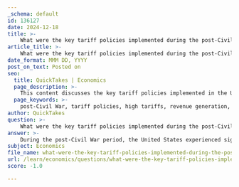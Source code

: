 ```yaml
---
_schema: default
id: 136127
date: 2024-12-18
title: >-
    What were the key tariff policies implemented during the post-Civil War period?
article_title: >-
    What were the key tariff policies implemented during the post-Civil War period?
date_format: MMM DD, YYYY
post_on_text: Posted on
seo:
  title: QuickTakes | Economics
  page_description: >-
    This content discusses the key tariff policies implemented in the United States during the post-Civil War period, highlighting the transition to high tariffs, revenue generation, protection of domestic industries, and the economic tensions between regions.
  page_keywords: >-
    post-Civil War, tariff policies, high tariffs, revenue generation, protection of domestic industries, economic tensions, North and South, Morrill Tariff, American System, legislative changes
author: QuickTakes
question: >-
    What were the key tariff policies implemented during the post-Civil War period?
answer: >-
    During the post-Civil War period, the United States experienced significant changes in its tariff policies, transitioning from moderate protection before the war to a system of high tariff protection afterward. Here are the key aspects of these tariff policies:\n\n1. **Shift to High Tariffs**: After the Civil War, the U.S. tariff rates did not revert to the lower levels seen prior to the conflict. Instead, there was a rapid increase in tariffs, which then stabilized at a high level. This marked a significant shift in economic policy aimed at protecting domestic industries and generating revenue for the federal government.\n\n2. **Revenue Generation**: Tariffs became a dominant source of federal revenue in the 19th century. The need for revenue, especially after the war, drove the government to implement higher tariffs, which were seen as essential for funding various post-war initiatives and infrastructure projects.\n\n3. **Protection of Domestic Industries**: The high tariffs were designed to protect American manufacturers from foreign competition. This protectionist approach was part of a broader economic strategy that included infrastructure improvements and subsidies, often referred to as the American System, which was championed by politicians like Henry Clay.\n\n4. **Economic Tensions**: The tariff policies continued to create economic tensions, particularly between the North and South. The South, which relied more on imported goods, often viewed these tariffs as detrimental to their economic interests, leading to ongoing debates about trade and economic policy.\n\n5. **Legislative Changes**: The post-Civil War era saw a series of tariff acts that reflected the changing political landscape and economic priorities. These included the Morrill Tariff of 1861, which raised tariffs significantly, and subsequent legislation that maintained high tariff rates throughout the late 19th century.\n\nOverall, the post-Civil War tariff policies played a crucial role in shaping the economic landscape of the United States, fostering industrial growth while also contributing to regional economic disparities and tensions.
subject: Economics
file_name: what-were-the-key-tariff-policies-implemented-during-the-postcivil-war-period.md
url: /learn/economics/questions/what-were-the-key-tariff-policies-implemented-during-the-postcivil-war-period
score: -1.0

---
```


&nbsp;